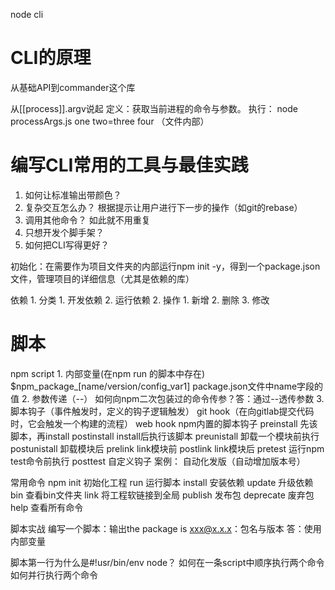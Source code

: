 node cli
# CLI的原理
从基础API到commander这个库

从[[process]].argv说起
	定义：获取当前进程的命令与参数。
	执行： node processArgs.js one two=three four （文件内部）
# 编写CLI常用的工具与最佳实践
1. 如何让标准输出带颜色？
2. 复杂交互怎么办？
	根据提示让用户进行下一步的操作（如git的rebase）
3. 调用其他命令？
	如此就不用重复
4. 只想开发个脚手架？
5. 如何把CLI写得更好？

初始化：在需要作为项目文件夹的内部运行npm init -y，得到一个package.json文件，管理项目的详细信息（尤其是依赖的库）

依赖
	1. 分类
		1. 开发依赖
		2. 运行依赖
	2. 操作
		1. 新增
		2. 删除
		3. 修改

# 脚本
npm script
	1. 内部变量(在npm run 的脚本中存在)
		$npm_package_[name/version/config_var1]  package.json文件中name字段的值
	2. 参数传递（--）
		如何向npm二次包装过的命令传参？答：通过--透传参数
	3. 脚本钩子（事件触发时，定义的钩子逻辑触发）
		git hook（在向gitlab提交代码时，它会触发一个构建的流程）
		web hook
		npm内置的脚本钩子
			preinstall  先该脚本，再install
			postinstall  install后执行该脚本
			preunistall  卸载一个模块前执行
			postunistall  卸载模块后 
			prelink link模块前
			postlink link模块后
			pretest  运行npm test命令前执行
			posttest
		自定义钩子
			案例：
				自动化发版（自动增加版本号）


常用命令
	npm
		init 初始化工程
		run 运行脚本
		install 安装依赖
		update 升级依赖
		bin 查看bin文件夹
		link 将工程软链接到全局
		publish 发布包
		deprecate 废弃包
		help 查看所有命令

脚本实战
编写一个脚本：输出the package is xxx@x.x.x：包名与版本
答：使用内部变量

脚本第一行为什么是#!usr/bin/env node？
如何在一条script中顺序执行两个命令
如何并行执行两个命令